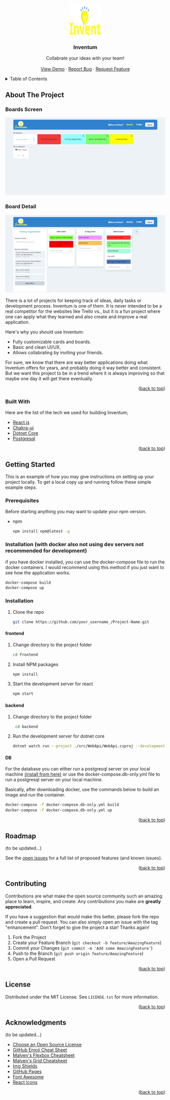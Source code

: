 <div id="top"></div>





<!-- PROJECT LOGO -->
<br />
<div align="center">
  <a href="https://github.com/othneildrew/Best-README-Template">
    <img src="images/logo-semibold.svg" alt="Logo" width="100" height="100">
  </a>

  <h3 align="center">Inventum</h3>

  <p align="center">
    Collabrate your ideas with your team!
    <br />
    <!-- <a href="https://github.com/othneildrew/Best-README-Template"><strong>Explore the docs »</strong></a> -->
    <br />
    <a href="https://github.com/othneildrew/Best-README-Template">View Demo</a>
    ·
    <a href="https://github.com/othneildrew/Best-README-Template/issues">Report Bug</a>
    ·
    <a href="https://github.com/othneildrew/Best-README-Template/issues">Request Feature</a>
  </p>
</div>



<!-- TABLE OF CONTENTS -->
<details>
  <summary>Table of Contents</summary>
  <ol>
    <li>
      <a href="#about-the-project">About The Project</a>
      <ul>
        <li><a href="#built-with">Built With</a></li>
      </ul>
    </li>
    <li>
      <a href="#getting-started">Getting Started</a>
      <ul>
        <li><a href="#prerequisites">Prerequisites</a></li>
        <li><a href="#installation">Installation</a></li>
      </ul>
    </li>
    <li><a href="#usage">Usage</a></li>
    <li><a href="#roadmap">Roadmap</a></li>
    <li><a href="#contributing">Contributing</a></li>
    <li><a href="#license">License</a></li>
    <li><a href="#contact">Contact</a></li>
    <li><a href="#acknowledgments">Acknowledgments</a></li>
  </ol>
</details>



<!-- ABOUT THE PROJECT -->
## About The Project

### Boards Screen
[![Board Screen Screen Shot][product-boards]](https://example.com)

### Board Detail
[![Board Detail Screen Shot][product-detail]](https://example.com)

There is a lot of projects for keeping track of ideas, daily tasks or development process. Inventum is one of them. It is never intended to be a real competitor for the websites like Trello vs., but it is a fun project where one can apply what they learned and also create and improve a real application.  

Here's why you should use Inventum:
* Fully customizable cards and boards.
* Basic and clean UI/UX.
* Allows collabrating by inviting your friends.

For sure, we know that there are way better applications doing what Inventum offers for years, and probably doing it way better and consistent. But we want this project to be in a trend where it is always improving so that maybe one day it will get there eventually.

<p align="right">(<a href="#top">back to top</a>)</p>



### Built With

Here are the list of the tech we used for building Inventum;

* [React.js](https://reactjs.org/)
* [Chakra-ui](https://chakra-ui.com/)
* [Dotnet Core](https://dotnet.microsoft.com/)
* [Postgresql](https://www.postgresql.org/)

<p align="right">(<a href="#top">back to top</a>)</p>



<!-- GETTING STARTED -->
## Getting Started

This is an example of how you may give instructions on setting up your project locally.
To get a local copy up and running follow these simple example steps.

### Prerequisites

Before starting anything you may want to update your npm version.
* npm
  ```sh
  npm install npm@latest -g
  ```

### Installation (with docker also not using dev servers not recommended for development)
if you have docker installed, you can use the docker-compose file to run the docker containers. I would recommend using this method if you just want to see how the application works.
```sh
docker-compose build
docker-compose up
```

### Installation

1. Clone the repo
   ```sh
   git clone https://github.com/your_username_/Project-Name.git
   ```
#### frontend
1. Change directory to the project folder
   ```sh
   cd frontend
   ```
2. Install NPM packages
   ```sh
   npm install
   ```
3. Start the development server for react
   ```js
   npm start

#### backend
1. Change directory to the project folder
   ```sh
    cd backend
   ```
2. Run the development server for dotnet core
   ```sh
   dotnet watch run --project ./src/WebApi/WebApi.csproj --development

#### DB
For the database you can either run a postgresql server on your local machine [(install from here)](https://www.postgresql.org/) or use the docker-compose.db-only.yml file to run a postgresql server on your local machine.

Basically, after downloading docker, use the commands below to build an image and run the container.

```sh
docker-compose -f docker-compose.db-only.yml build
docker-compose -f docker-compose.db-only.yml up
```

<p align="right">(<a href="#top">back to top</a>)</p>


<!-- ROADMAP -->
## Roadmap

(to be updated...)
<!-- - [x] Add Changelog
- [x] Add back to top links
- [ ] Add Additional Templates w/ Examples
- [ ] Add "components" document to easily copy & paste sections of the readme
- [ ] Multi-language Support
    - [ ] Chinese
    - [ ] Spanish -->

See the [open issues](https://github.com/CGRDMZ/Inventum/issues) for a full list of proposed features (and known issues).

<p align="right">(<a href="#top">back to top</a>)</p>



<!-- CONTRIBUTING -->
## Contributing

Contributions are what make the open source community such an amazing place to learn, inspire, and create. Any contributions you make are **greatly appreciated**.

If you have a suggestion that would make this better, please fork the repo and create a pull request. You can also simply open an issue with the tag "enhancement".
Don't forget to give the project a star! Thanks again!

1. Fork the Project
2. Create your Feature Branch (`git checkout -b feature/AmazingFeature`)
3. Commit your Changes (`git commit -m 'Add some AmazingFeature'`)
4. Push to the Branch (`git push origin feature/AmazingFeature`)
5. Open a Pull Request

<p align="right">(<a href="#top">back to top</a>)</p>



<!-- LICENSE -->
## License

Distributed under the MIT License. See `LICENSE.txt` for more information.

<p align="right">(<a href="#top">back to top</a>)</p>



<!-- ACKNOWLEDGMENTS -->
## Acknowledgments

(to be updated...)

* [Choose an Open Source License](https://choosealicense.com)
* [GitHub Emoji Cheat Sheet](https://www.webpagefx.com/tools/emoji-cheat-sheet)
* [Malven's Flexbox Cheatsheet](https://flexbox.malven.co/)
* [Malven's Grid Cheatsheet](https://grid.malven.co/)
* [Img Shields](https://shields.io)
* [GitHub Pages](https://pages.github.com)
* [Font Awesome](https://fontawesome.com)
* [React Icons](https://react-icons.github.io/react-icons/search)

<p align="right">(<a href="#top">back to top</a>)</p>



<!-- MARKDOWN LINKS & IMAGES -->
<!-- https://www.markdownguide.org/basic-syntax/#reference-style-links -->
[contributors-url]: https://github.com/CGRDMZ/Inventum/graphs/contributors
[forks-url]: https://github.com/CGRDMZ/Inventum/network/members
[stars-url]: https://github.com/CGRDMZ/Inventum/stargazers
[issues-url]: https://github.com/CGRDMZ/Inventum/issues
[license-url]: https://github.com/CGRDMZ/Inventum/blob/master/LICENSE.txt
[product-boards]: images/screenshot-boards.png
[product-detail]: images/screenshot-detail.png